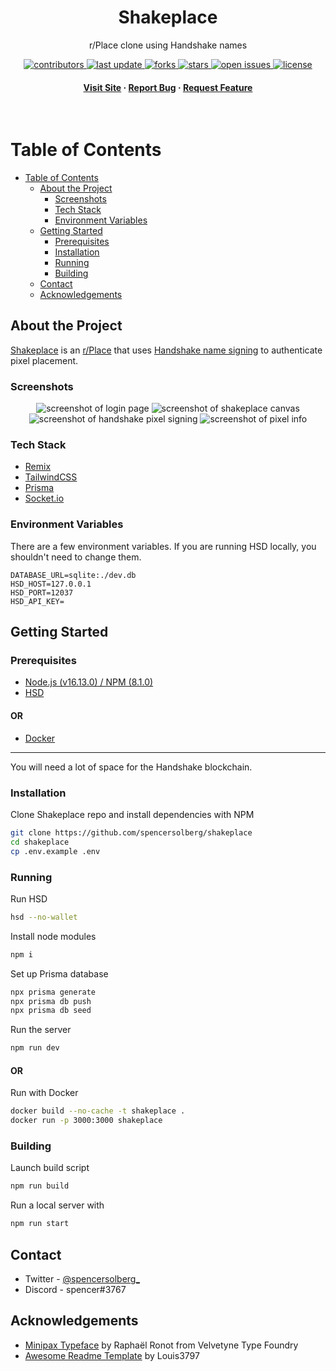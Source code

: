 <div align="center">
  <h1>Shakeplace</h1>
  
  <p>
    r/Place clone using Handshake names 
  </p>
  
  
<!-- Badges -->
<p>
  <a href="https://github.com/spencersolberg/shakeplace/graphs/contributors">
    <img src="https://img.shields.io/github/contributors/spencersolberg/shakeplace" alt="contributors" />
  </a>
  <a href="">
    <img src="https://img.shields.io/github/last-commit/spencersolberg/shakeplace" alt="last update" />
  </a>
  <a href="https://github.com/spencersolberg/shakeplace/network/members">
    <img src="https://img.shields.io/github/forks/spencersolberg/shakeplace" alt="forks" />
  </a>
  <a href="https://github.com/spencersolberg/shakeplace/stargazers">
    <img src="https://img.shields.io/github/stars/spencersolberg/shakeplace" alt="stars" />
  </a>
  <a href="https://github.com/spencersolberg/shakeplace/issues/">
    <img src="https://img.shields.io/github/issues/spencersolberg/shakeplace" alt="open issues" />
  </a>
  <a href="https://github.com/spencersolberg/shakeplace/blob/master/LICENSE">
    <img src="https://img.shields.io/github/license/spencersolberg/shakeplace.svg" alt="license" />
  </a>
</p>
   
<h4>
    <a href="https://shakeplace/">Visit Site</a>
  <span> · </span>
    <a href="https://github.com/spencersolberg/shakeplace/">Report Bug</a>
  <span> · </span>
    <a href="https://github.com/spencersolberg/shakeplace/">Request Feature</a>
  </h4>
</div>

<br />

<!-- Table of Contents -->
# Table of Contents

- [Table of Contents](#table-of-contents)
  - [About the Project](#about-the-project)
    - [Screenshots](#screenshots)
    - [Tech Stack](#tech-stack)
    - [Environment Variables](#environment-variables)
  - [Getting Started](#getting-started)
    - [Prerequisites](#prerequisites)
    - [Installation](#installation)
    - [Running](#running)
    - [Building](#building)
  - [Contact](#contact)
  - [Acknowledgements](#acknowledgements)

  

<!-- About the Project -->
## About the Project

[Shakeplace](https://shakeplace/) is an [r/Place](https://www.redditinc.com/blog/the-day-redditors-broke-the-internet-again) that uses [Handshake name signing](https://hsd-dev.org/api-docs/#signmessagewithname) to authenticate pixel placement.

<!-- Screenshots -->
### Screenshots

<div align="center"> 
  <img src="https://file.coffee/u/VAzz5ZJfYWNZqo.png" alt="screenshot of login page">
  <img src="https://file.coffee/u/wv5SFhEA9B6Qvp.png" alt="screenshot of shakeplace canvas" />
  <img src="https://file.coffee/u/6G7ARzdHJcqRqF.png" alt="screenshot of handshake pixel signing">
  <img src="https://file.coffee/u/upZOF3RmZ5y_g2.png" alt="screenshot of pixel info">
</div>


<!-- TechStack -->
### Tech Stack
  <ul>
    <li><a href="https://remix.run">Remix</a></li>
    <li><a href="https://tailwindcss.com/">TailwindCSS</a></li>
    <li><a href="https://www.prisma.io/">Prisma</a></li>
    <li><a href="https://socket.io/">Socket.io</a></li>
  </ul>




<!-- Env Variables -->
### Environment Variables

There are a few environment variables. If you are running HSD locally, you shouldn't need to change them.

```env
DATABASE_URL=sqlite:./dev.db
HSD_HOST=127.0.0.1
HSD_PORT=12037
HSD_API_KEY=
```

<!-- Getting Started -->
## Getting Started

<!-- Prerequisites -->
### Prerequisites

* [Node.js (v16.13.0) / NPM (8.1.0)](https://github.com/nvm-sh/nvm)
* [HSD](https://github.com/handshake-org/hsd/blob/master/docs/install.md)

#### OR

* [Docker](https://docs.docker.com/get-docker/)

---
You will need a lot of space for the Handshake blockchain.

<!-- Installation -->
### Installation

Clone Shakeplace repo and install dependencies with NPM

```bash
git clone https://github.com/spencersolberg/shakeplace
cd shakeplace
cp .env.example .env
```
   
<!-- Run Locally -->
### Running

Run HSD

```bash
hsd --no-wallet
```

Install node modules

```bash
npm i
```

Set up Prisma database

```bash
npx prisma generate
npx prisma db push
npx prisma db seed
```

Run the server

```bash
npm run dev
```

#### OR

Run with Docker

```bash
docker build --no-cache -t shakeplace .
docker run -p 3000:3000 shakeplace
```

<!-- Building -->
### Building

Launch build script

```bash
npm run build
```

Run a local server with

```bash
npm run start
```

<!-- Contact -->
## Contact

* Twitter - [@spencersolberg_](https://twitter.com/spencersolberg_)
* Discord - spencer#3767



<!-- Acknowledgments -->
## Acknowledgements


* [Minipax Typeface](https://www.velvetyne.fr/fonts/minipax/) by Raphaël Ronot from Velvetyne Type Foundry
* [Awesome Readme Template](https://github.com/Louis3797/awesome-readme-template) by Louis3797